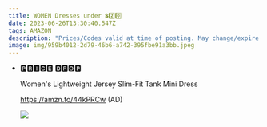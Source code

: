 ```yaml
---
title: WOMEN Dresses under 💲2️⃣0️⃣
date: 2023-06-26T13:30:40.547Z
tags: AMAZON
description: "Prices/Codes valid at time of posting. May change/expire at any time. (AD) "
image: img/959b4012-2d79-46b6-a742-395fbe91a3bb.jpeg
---
```

* <!--StartFragment-->

  🅿🆁🅸🅲🅴 🅳🆁🅾🅿

  Women's Lightweight Jersey Slim-Fit Tank Mini Dress

  https://amzn.to/44kPRCw (AD)

  <!--EndFragment--><!--StartFragment-->

  ![](blob:https://web.whatsapp.com/5162394f-d862-42f8-a016-5bd0abe23893)

  <!--EndFragment-->

  ![]()
